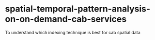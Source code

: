 # spatial-temporal-pattern-analysis-on-on-demand-cab-services
To understand which indexing technique is best for cab spatial data
